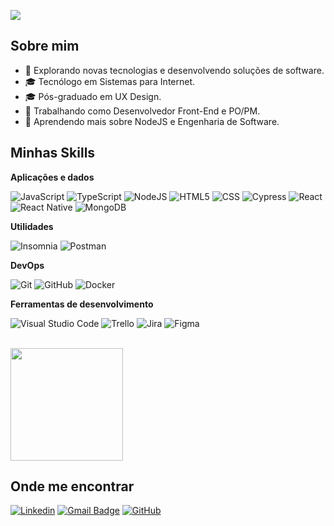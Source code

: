 ![](https://komarev.com/ghpvc/?username=jospneto&color=006bed)

## Sobre mim

- 🤔 Explorando novas tecnologias e desenvolvendo soluções de software.
- 🎓 Tecnólogo em Sistemas para Internet.
- 🎓 Pós-graduado em UX Design.
- 💼 Trabalhando como Desenvolvedor Front-End e PO/PM.
- 🌱 Aprendendo mais sobre NodeJS e Engenharia de Software.

## Minhas Skills

**Aplicações e dados**

![JavaScript](https://img.shields.io/badge/-JavaScript-333333?style=flat&logo=javascript)
![TypeScript](https://img.shields.io/badge/-TypeScript-333333?style=flat&logo=typescript)
![NodeJS](https://img.shields.io/badge/-NodeJS-333333?style=flat&logo=node.js)
![HTML5](https://img.shields.io/badge/-HTML5-333333?style=flat&logo=HTML5)
![CSS](https://img.shields.io/badge/-CSS-333333?style=flat&logo=CSS3&logoColor=1572B6)
![Cypress](https://img.shields.io/badge/-Cypress-333333?style=flat&logo=Cypress&logoColor=1572B6)
![React](https://img.shields.io/badge/-React-333333?style=flat&logo=react)
![React Native](https://img.shields.io/badge/-React%20Native-333333?style=flat&logo=react)
![MongoDB](https://img.shields.io/badge/-MongoDB-333333?style=flat&logo=mongodb)

**Utilidades**

![Insomnia](https://img.shields.io/badge/-Insomnia-333333?style=flat&logo=insomnia)
![Postman](https://img.shields.io/badge/-Postman-333333?style=flat&logo=postman)

**DevOps**

![Git](https://img.shields.io/badge/-Git-333333?style=flat&logo=git)
![GitHub](https://img.shields.io/badge/-GitHub-333333?style=flat&logo=github)
![Docker](https://img.shields.io/badge/-Docker-333333?style=flat&logo=docker)

**Ferramentas de desenvolvimento**

![Visual Studio Code](https://img.shields.io/badge/-Visual%20Studio%20Code-333333?style=flat&logo=visual-studio-code&logoColor=007ACC)
![Trello](https://img.shields.io/badge/-Trello-333333?style=flat&logo=trello&logoColor=007ACC)
![Jira](https://img.shields.io/badge/-Jira-333333?style=flat&logo=jira&logoColor=007ACC)
![Figma](https://img.shields.io/badge/-Figma-333333?style=flat&logo=figma&logoColor=007ACC)

<br/>

<a href="https://github.com/jospneto" title="Perfil do Neto">
  <img height="180em" src="https://github-readme-stats.vercel.app/api?username=jospneto&theme=merko&show_icons=true" />
</a>

## Onde me encontrar

[![Linkedin](https://img.shields.io/badge/-jospneto-blue?style=flat-square&logo=Linkedin&logoColor=white&link=https://www.linkedin.com/in/jospneto/)](https://www.linkedin.com/in/jospneto/)
[![Gmail Badge](https://img.shields.io/badge/-josenetopereira380@gmail.com-006bed?style=flat-square&logo=Gmail&logoColor=white&link=mailto:josenetopereira380@gmail.com)](mailto:josenetopereira380@gmail.com)
[![GitHub](https://img.shields.io/github/followers/jospneto?label=follow&style=social)](https://github.com/jospneto)

